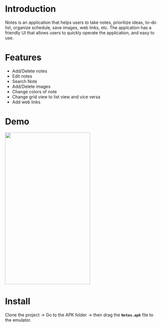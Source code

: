 # Introduction
Notes is an application that helps users to take notes, prioritize ideas, to-do list, organize schedule, save images, web links, etc.
The applcation has a friendly UI that allows users to quickly operate the application, and easy to use.

# Features
* Add/Delete notes
* Edit notes
* Search Note
* Add/Delete images
* Change colors of note
* Change grid view to list view and vice versa
* Add web links

# Demo
<img src="https://github.com/HungTrinh18/Notes/blob/main/Demo/Demo.gif" width="280" height="500" />


# Install
Clone the project -> Go to the APK folder -> then drag the **`Notes.apk`** file to the emulator.
